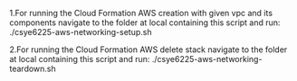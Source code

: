 1.For running the Cloud Formation AWS creation with given vpc and its components navigate to the folder at local containing this script and run:
./csye6225-aws-networking-setup.sh

2.For running the Cloud Formation AWS delete stack navigate to the folder at local containing this script and run:
./csye6225-aws-networking-teardown.sh
